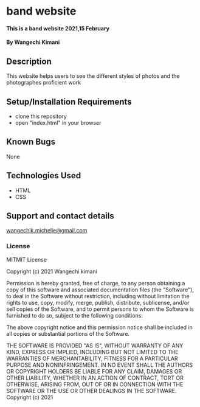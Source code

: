 #  band website
#### This is a band website 2021,15 February
#### By **Wangechi Kimani**
## Description
This website helps users to see the different styles of photos and the photographes proficient work
## Setup/Installation Requirements
*  clone this repository
* open "index.html" in your browser
## Known Bugs
None
## Technologies Used
* HTML
* CSS
## Support and contact details
wangechik.michelle@gmail.com
### License
MITMIT License

Copyright (c) 2021 Wangechi kimani

Permission is hereby granted, free of charge, to any person obtaining a copy
of this software and associated documentation files (the "Software"), to deal
in the Software without restriction, including without limitation the rights
to use, copy, modify, merge, publish, distribute, sublicense, and/or sell
copies of the Software, and to permit persons to whom the Software is
furnished to do so, subject to the following conditions:

The above copyright notice and this permission notice shall be included in all
copies or substantial portions of the Software.

THE SOFTWARE IS PROVIDED "AS IS", WITHOUT WARRANTY OF ANY KIND, EXPRESS OR
IMPLIED, INCLUDING BUT NOT LIMITED TO THE WARRANTIES OF MERCHANTABILITY,
FITNESS FOR A PARTICULAR PURPOSE AND NONINFRINGEMENT. IN NO EVENT SHALL THE
AUTHORS OR COPYRIGHT HOLDERS BE LIABLE FOR ANY CLAIM, DAMAGES OR OTHER
LIABILITY, WHETHER IN AN ACTION OF CONTRACT, TORT OR OTHERWISE, ARISING FROM,
OUT OF OR IN CONNECTION WITH THE SOFTWARE OR THE USE OR OTHER DEALINGS IN THE
SOFTWARE.
Copyright (c) 2021 
  